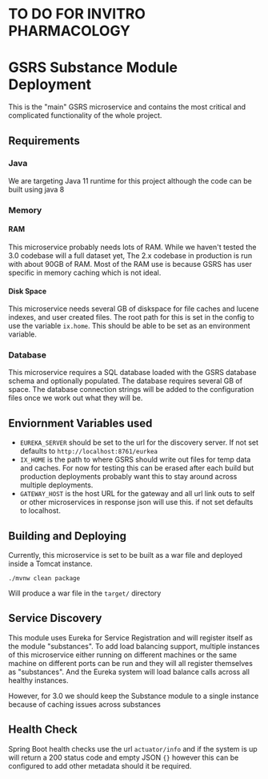 # TO DO FOR INVITRO PHARMACOLOGY

# GSRS Substance Module Deployment

This is the "main" GSRS microservice and contains the most critical 
and complicated functionality of the whole project.

## Requirements
### Java 
  We are targeting Java 11 runtime for this project although the code can be built using java 8

### Memory
#### RAM
This microservice probably needs lots of RAM.  While we haven't tested the 3.0 codebase will a full dataset yet,
The 2.x codebase in production is run with about 90GB of RAM. Most of the RAM use is because GSRS has user specific 
in memory caching which is not ideal.

#### Disk Space
This microservice needs several GB of diskspace for file caches and lucene indexes, and user created files.
The root path for this is set in the config to use the variable `ix.home`. This should be able to be set as an environment variable.

### Database
This microservice requires a SQL database loaded with the GSRS database schema
and optionally populated.  The database requires several GB of space.
The database connection strings will be added to the configuration files
once we work out what they will be.

## Enviornment Variables used
* `EUREKA_SERVER` should be set to the url for the discovery server.  If not set defaults to `http://localhost:8761/eurkea`
* `IX_HOME` is the path to where GSRS should write out files for temp data and caches.  For now for testing
this can be erased after each build but production deployments probably want this to stay around across multiple deployments.
* `GATEWAY_HOST` is the host URL for the gateway 
  and all url link outs to self or other microservices in response json will use this.  if not set defaults to localhost.
  
## Building and Deploying
Currently, this microservice is set to be built as a war file and deployed inside a Tomcat instance.

```
./mvnw clean package
```
Will produce a war file in the `target/` directory

## Service Discovery
This module uses Eureka for Service Registration and will register itself as the module "substances".
To add load balancing support, multiple instances of this microservice either running on different
machines or the same machine on different ports can be run and they will all register themselves
as "substances".  And the Eureka system will load balance calls across all healthy instances.

However, for 3.0 we should keep the Substance module to a single instance because of caching issues
across substances

## Health Check
Spring Boot health checks use the url `actuator/info` and if the system is up will return a 200 status code and empty JSON `{}` 
however this can be configured to add other metadata should it be required.
